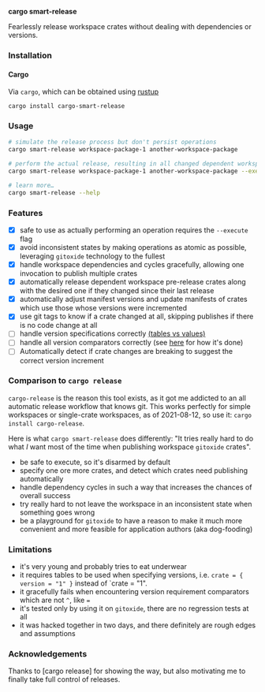 **cargo smart-release**

Fearlessly release workspace crates without dealing with dependencies or versions.

### Installation

#### Cargo
Via `cargo`, which can be obtained using [rustup][rustup]

```
cargo install cargo-smart-release
```

### Usage

```bash
# simulate the release process but don't persist operations
cargo smart-release workspace-package-1 another-workspace-package

# perform the actual release, resulting in all changed dependent workspace crates to be published.
cargo smart-release workspace-package-1 another-workspace-package --execute

# learn more…
cargo smart-release --help
```

### Features

* [x] safe to use as actually performing an operation requires the `--execute` flag
* [x] avoid inconsistent states by making operations as atomic as possible, leveraging `gitoxide` technology to the fullest
* [x] handle workspace dependencies and cycles gracefully, allowing one invocation to publish multiple crates
* [x] automatically release dependent workspace pre-release crates along with the desired one if they changed since their last release
* [x] automatically adjust manifest versions and update manifests of crates which use those whose versions were incremented
* [x] use git tags to know if a crate changed at all, skipping publishes if there is no code change at all
* [ ] handle version specifications correctly [(tables vs values)](https://github.com/Byron/cargo-release/blob/master/src/cargo.rs#L179:L207)
* [ ] handle all version comparators correctly (see [here](https://github.com/Byron/cargo-release/blob/master/src/version.rs#L192:L226) for how it's done)
* [ ] Automatically detect if crate changes are breaking to suggest the correct version increment

### Comparison to `cargo release`

`cargo-release` is the reason this tool exists, as it got me addicted to an all automatic release workflow that knows git. This works perfectly
for simple workspaces or single-crate workspaces, as of 2021-08-12, so use it: `cargo install cargo-release`.

Here is what `cargo smart-release` does differently: "It tries really hard to do what _I_ want most of the time when publishing workspace `gitoxide` crates".

- be safe to execute, so it's disarmed by default
- specify one ore more crates, and detect which crates need publishing automatically
- handle dependency cycles in such a way that increases the chances of overall success
- try really hard to not leave the workspace in an inconsistent state when something goes wrong
- be a playground for `gitoxide` to have a reason to make it much more convenient and more feasible for application authors (aka dog-fooding)

### Limitations

* it's very young and probably tries to eat underwear
* it requires tables to be used when specifying versions, i.e. `crate = { version = "1" }` instead of `crate  = "1".
* it gracefully fails when encountering version requirement comparators which are not `^`, like `=`
* it's tested only by using it on `gitoxide`, there are no regression tests at all
* it was hacked together in two days, and there definitely are rough edges and assumptions

### Acknowledgements

Thanks to [cargo release] for showing the way, but also motivating me to finally take full control of releases.

[cargo-release]: https://github.com/sunng87/cargo-release/issues/224
[rustup]: https://rustup.rs/
